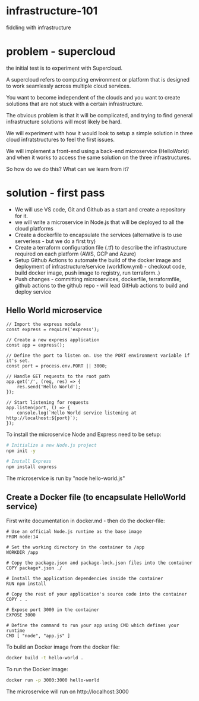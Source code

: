 # infrastructure-101
fiddling with infrastructure 


# problem - supercloud 

the initial test is to experiment with Supercloud. 

A supercloud refers to computing environment or platform that is designed to work seamlessly across multiple cloud services. 

You want to become independent of the clouds and you want to create solutions that are not stuck with a certain infrastructure. 

The obvious problem is that it will be complicated, and trying to find general infrastructure solutions will most likely be hard. 

We will experiment with how it would look to setup a simple solution in three cloud infratstructures to feel the first issues. 

We will implement a front-end using a back-end microservice (HelloWorld) and when it works to access the same solution on the three infrastructures. 

So how do we do this? What can we learn from it? 


# solution - first pass 

- We will use VS code, Git and Github as a start and create a repository for it. 
- we will write a microservice in Node.js that will be deployed to all the cloud platforms 
- Create a dockerfile to encapsulate the services (alternative is to use serverless - but we do a first try)
- Create a terraform configuration file (.tf) to describe the infrastructure required on each platform (AWS, GCP and Azure)
- Setup Github Actions to automate the build of the docker image and deployment of infrastructure/service (workflow.yml) - checkout code, build docker image, push image to registry, run terraform..)
- Push changes - committing microservices, dockerfile, terraformfile, github actions to the github repo - will lead GitHub actions to build and deploy service 

## Hello World microservice 

```node 
// Import the express module
const express = require('express');

// Create a new express application
const app = express();

// Define the port to listen on. Use the PORT environment variable if it's set.
const port = process.env.PORT || 3000;

// Handle GET requests to the root path
app.get('/', (req, res) => {
    res.send('Hello World');
});

// Start listening for requests
app.listen(port, () => {
    console.log(`Hello World service listening at http://localhost:${port}`);
});

```

To install the microservice Node and Express need to be setup: 

```bash
# Initialize a new Node.js project
npm init -y

# Install Express
npm install express

```
The microservice is run by "node hello-world.js" 

## Create a Docker file (to encapsulate HelloWorld service)

First write documentation in docker.md - then do the docker-file: 

```docker 
# Use an official Node.js runtime as the base image
FROM node:14

# Set the working directory in the container to /app
WORKDIR /app

# Copy the package.json and package-lock.json files into the container
COPY package*.json ./

# Install the application dependencies inside the container
RUN npm install

# Copy the rest of your application's source code into the container
COPY . .

# Expose port 3000 in the container
EXPOSE 3000

# Define the command to run your app using CMD which defines your runtime
CMD [ "node", "app.js" ]
```

To build an Docker image from the docker file: 

```bash
docker build -t hello-world .
```

To run the Docker image: 

```bash
docker run -p 3000:3000 hello-world

```
The microservice will run on http://localhost:3000






